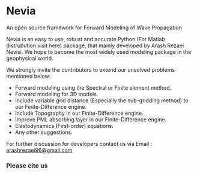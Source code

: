 # Nevia
An open source framework for Forward Modeling of Wave Propagation

Nevia is an easy to use, robust and accurate Python (For Matlab distrubution visit here) package, that mainly developed by Arash Rezaei Nevisi.
We hope to become the most widely used modeling package in the geophysical world.

We strongly invite the contributors to extend our unsolved problems mentioned below:
- Forward modeling using the Spectral or Finite element method.
- Forward modeling for 3D models.
- Include variable grid distance (Especially the sub-gridding method) to our Finite-Difference engine.
- Include Topography in our Finite-Difference engine.
- Improve PML absorbing layer in our Finite-Difference engine.
- Elastodynamics (First-order) equations.
- Any other suggestions.

For further discussion for developers contact us via Email : arashrezaei96@gmail.com

### Please cite us
